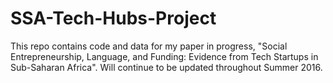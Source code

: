 # SSA-Tech-Hubs-Project

This repo contains code and data for my paper in progress, 
"Social Entrepreneurship, Language, and Funding: Evidence from Tech Startups in Sub-Saharan Africa". 
Will continue to be updated throughout Summer 2016.
